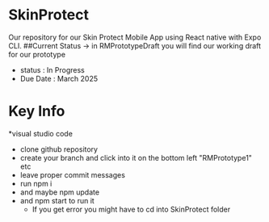 # SkinProtect
Our repository for our Skin Protect Mobile App using React native with Expo CLI.
##Current Status
-> in RMPrototypeDraft you will find our working draft for our prototype
* status : In Progress
* Due Date : March 2025

# Key Info
*visual studio code 
  * clone github repository
  * create your branch and click into it on the bottom left "RMPrototype1" etc
  * leave proper commit messages
  * run npm i
  * and maybe npm update
  * and npm start to run it
      * If you get error you might have to cd into SkinProtect folder   
